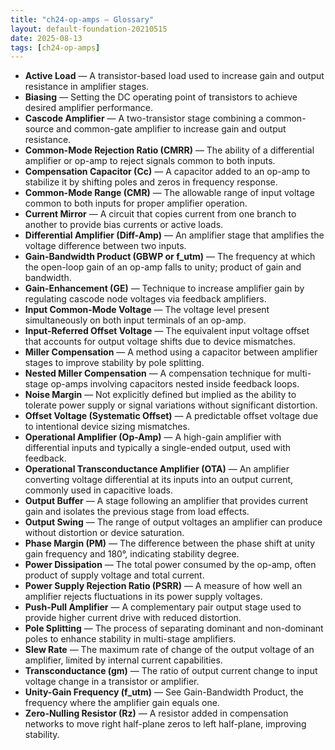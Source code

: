 ```yaml
---
title: "ch24-op-amps — Glossary"
layout: default-foundation-20210515
date: 2025-08-13
tags: [ch24-op-amps]
---
```


- **Active Load** — A transistor-based load used to increase gain and output resistance in amplifier stages.
- **Biasing** — Setting the DC operating point of transistors to achieve desired amplifier performance.
- **Cascode Amplifier** — A two-transistor stage combining a common-source and common-gate amplifier to increase gain and output resistance.
- **Common-Mode Rejection Ratio (CMRR)** — The ability of a differential amplifier or op-amp to reject signals common to both inputs.
- **Compensation Capacitor (Cc)** — A capacitor added to an op-amp to stabilize it by shifting poles and zeros in frequency response.
- **Common-Mode Range (CMR)** — The allowable range of input voltage common to both inputs for proper amplifier operation.
- **Current Mirror** — A circuit that copies current from one branch to another to provide bias currents or active loads.
- **Differential Amplifier (Diff-Amp)** — An amplifier stage that amplifies the voltage difference between two inputs.
- **Gain-Bandwidth Product (GBWP or f_utm)** — The frequency at which the open-loop gain of an op-amp falls to unity; product of gain and bandwidth.
- **Gain-Enhancement (GE)** — Technique to increase amplifier gain by regulating cascode node voltages via feedback amplifiers.
- **Input Common-Mode Voltage** — The voltage level present simultaneously on both input terminals of an op-amp.
- **Input-Referred Offset Voltage** — The equivalent input voltage offset that accounts for output voltage shifts due to device mismatches.
- **Miller Compensation** — A method using a capacitor between amplifier stages to improve stability by pole splitting.
- **Nested Miller Compensation** — A compensation technique for multi-stage op-amps involving capacitors nested inside feedback loops.
- **Noise Margin** — Not explicitly defined but implied as the ability to tolerate power supply or signal variations without significant distortion.
- **Offset Voltage (Systematic Offset)** — A predictable offset voltage due to intentional device sizing mismatches.
- **Operational Amplifier (Op-Amp)** — A high-gain amplifier with differential inputs and typically a single-ended output, used with feedback.
- **Operational Transconductance Amplifier (OTA)** — An amplifier converting voltage differential at its inputs into an output current, commonly used in capacitive loads.
- **Output Buffer** — A stage following an amplifier that provides current gain and isolates the previous stage from load effects.
- **Output Swing** — The range of output voltages an amplifier can produce without distortion or device saturation.
- **Phase Margin (PM)** — The difference between the phase shift at unity gain frequency and 180°, indicating stability degree.
- **Power Dissipation** — The total power consumed by the op-amp, often product of supply voltage and total current.
- **Power Supply Rejection Ratio (PSRR)** — A measure of how well an amplifier rejects fluctuations in its power supply voltages.
- **Push-Pull Amplifier** — A complementary pair output stage used to provide higher current drive with reduced distortion.
- **Pole Splitting** — The process of separating dominant and non-dominant poles to enhance stability in multi-stage amplifiers.
- **Slew Rate** — The maximum rate of change of the output voltage of an amplifier, limited by internal current capabilities.
- **Transconductance (gm)** — The ratio of output current change to input voltage change in a transistor or amplifier.
- **Unity-Gain Frequency (f_utm)** — See Gain-Bandwidth Product, the frequency where the amplifier gain equals one.
- **Zero-Nulling Resistor (Rz)** — A resistor added in compensation networks to move right half-plane zeros to left half-plane, improving stability.
